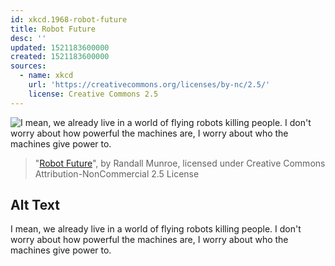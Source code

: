 ```yaml
---
id: xkcd.1968-robot-future
title: Robot Future
desc: ''
updated: 1521183600000
created: 1521183600000
sources:
  - name: xkcd
    url: 'https://creativecommons.org/licenses/by-nc/2.5/'
    license: Creative Commons 2.5
---
```

![I mean, we already live in a world of flying robots killing people. I don't worry about how powerful the machines are, I worry about who the machines give power to.](https://imgs.xkcd.com/comics/robot_future.png)
> "[Robot Future](https://xkcd.com/1968/)", by Randall Munroe, licensed under Creative Commons Attribution-NonCommercial 2.5 License

## Alt Text
I mean, we already live in a world of flying robots killing people. I don't worry about how powerful the machines are, I worry about who the machines give power to.
